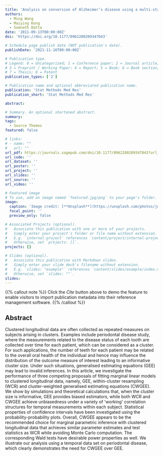 ```yaml
---
title: 'Analysis on conversion of Alzheimer’s disease using a multi-state Markov chain model'
authors:
  - Ming Wang
  - Maiying Kong
  - Somnath Datta
date: '2011-09-13T00:00:00Z'
doi: 'https://doi.org/10.1177/0962280209347043'

# Schedule page publish date (NOT publication's date).
publishDate: '2021-11-16T00:00:00Z'

# Publication type.
# Legend: 0 = Uncategorized; 1 = Conference paper; 2 = Journal article;
# 3 = Preprint / Working Paper; 4 = Report; 5 = Book; 6 = Book section;
# 7 = Thesis; 8 = Patent
publication_types: ['2']

# Publication name and optional abbreviated publication name.
publication: 'Stat Methods Med Res'
publication_short: 'Stat Methods Med Res'

abstract: 

# Summary. An optional shortened abstract.
summary: 
tags:
  - Source Themes
featured: false

# links:
# - name: ""
#   url: ""
url_pdf: https://journals.sagepub.com/doi/10.1177/0962280209347043?url_ver=Z39.88-2003&rfr_id=ori:rid:crossref.org&rfr_dat=cr_pub%20%200pubmed
url_code: ''
url_dataset: ''
url_poster: ''
url_project: ''
url_slides: ''
url_source: ''
url_video: ''

# Featured image
# To use, add an image named `featured.jpg/png` to your page's folder.
image:
  caption: 'Image credit: [**Unsplash**](https://unsplash.com/photos/jdD8gXaTZsc)'
  focal_point: ''
  preview_only: false

# Associated Projects (optional).
#   Associate this publication with one or more of your projects.
#   Simply enter your project's folder or file name without extension.
#   E.g. `internal-project` references `content/project/internal-project/index.md`.
#   Otherwise, set `projects: []`.
projects: []

# Slides (optional).
#   Associate this publication with Markdown slides.
#   Simply enter your slide deck's filename without extension.
#   E.g. `slides: "example"` references `content/slides/example/index.md`.
#   Otherwise, set `slides: ""`.
slides:
---
```


{{% callout note %}}
Click the _Cite_ button above to demo the feature to enable visitors to import publication metadata into their reference management software.
{{% /callout %}}

## Abstract

Clustered longitudinal data are often collected as repeated measures on subjects arising in clusters. Examples include periodontal disease study, where the measurements related to the disease status of each tooth are collected over time for each patient, which can be considered as a cluster. For such applications, the number of teeth for each patient may be related to the overall oral health of the individual and hence may influence the distribution of the outcome measure of interest leading to an informative cluster size. Under such situations, generalised estimating equations (GEE) may lead to invalid inferences. In this article, we investigate the performance of three competing proposals of fitting marginal linear models to clustered longitudinal data, namely, GEE, within-cluster resampling (WCR) and cluster-weighted generalised estimating equations (CWGEE). We show by simulations and theoretical calculations that, when the cluster size is informative, GEE provides biased estimators, while both WCR and CWGEE achieve unbiasedness under a variety of 'working' correlation structures for temporal measurements within each subject. Statistical properties of confidence intervals have been investigated using the probability-probability plots. Overall, CWGEE appears to be the recommended choice for marginal parametric inference with clustered longitudinal data that achieves similar parameter estimates and test statistics as WCR while avoiding Monte Carlo computation. The corresponding Wald tests have desirable power properties as well. We illustrate our analysis using a temporal data set on periodontal disease, which clearly demonstrates the need for CWGEE over GEE.
